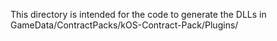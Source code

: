 This directory is intended for the code to generate the DLLs in GameData/ContractPacks/kOS-Contract-Pack/Plugins/
